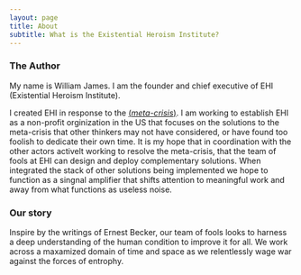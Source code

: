 ```yaml
---
layout: page
title: About
subtitle: What is the Existential Heroism Institute?
---
```

### The Author 
My name is William James. I am the founder and chief executive of EHI (Existential Heroism Institute).

I created EHI in response to the [(*meta-crisis*)](https://metacrisis.org/META-CRISIS/00.+%F0%9F%91%8B+About/Start+Here). I am working to establish EHI as a non-profit orginization in the US that focuses on the solutions to the meta-crisis that other thinkers may not have considered, or have found too foolish to dedicate their own time. It is my hope that in coordination with the other actors activelt working to resolve the meta-crisis, that the team of fools at EHI can design and deploy complementary solutions. When integrated the stack of other solutions being implemented we hope to function as a singnal amplifier that shifts attention to meaningful work and away from what functions as useless noise.

### Our story

Inspire by the writings of Ernest Becker, our team of fools looks to harness a deep understanding of the human condition to improve it for all. We work across a maxamized domain of time and space as we relentlessly wage war against the forces of entrophy.
